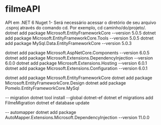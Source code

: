 # filmeAPI
API em .NET 6
Nuget
1- Será necessário acessar o diretório de seu arquivo .csproj através do comando cd. Por exemplo, cd caminho/do/projeto/.
dotnet add package Microsoft.EntityFrameworkCore --version 5.0.5
dotnet add package Microsoft.EntityFrameworkCore.Tools --version 5.0.5
dotnet add package MySql.Data.EntityFrameworkCore --version 5.0.3

dotnet add package Microsoft.AspNetCore.Components --version 6.0.5
dotnet add package Microsoft.Extensions.DependencyInjection --version 6.0.0
dotnet add package Microsoft.Extensions.Hosting --version 6.0.1
dotnet add package Microsoft.Extensions.Configuration --version 6.0.1

dotnet add package Microsoft.EntityFrameworkCore
dotnet add package Microsoft.EntityFrameworkCore.Design
dotnet add package Pomelo.EntityFrameworkCore.MySql

-- migration
dotnet tool install --global dotnet-ef
dotnet ef migrations add FilmeMigration
dotnet ef database update

-- automapper
dotnet add package AutoMapper.Extensions.Microsoft.DependencyInjection --version 11.0.0
